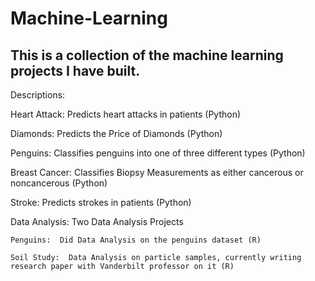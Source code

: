 # Machine-Learning
This is a collection of the machine learning projects I have built.
-------------------------------------------------------------------
Descriptions:

Heart Attack:  Predicts heart attacks in patients (Python)

Diamonds:  Predicts the Price of Diamonds (Python)

Penguins:  Classifies penguins into one of three different types (Python)

Breast Cancer:  Classifies Biopsy Measurements as either cancerous or noncancerous (Python)

Stroke:  Predicts strokes in patients (Python)

Data Analysis:  Two Data Analysis Projects
    
    Penguins:  Did Data Analysis on the penguins dataset (R)
    
    Soil Study:  Data Analysis on particle samples, currently writing research paper with Vanderbilt professor on it (R)
